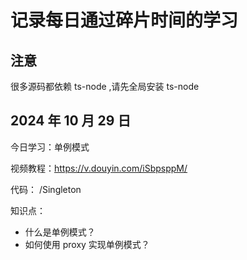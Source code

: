 # 记录每日通过碎片时间的学习

## 注意

很多源码都依赖 ts-node ,请先全局安装 ts-node

## 2024 年 10 月 29 日

今日学习：单例模式

视频教程：https://v.douyin.com/iSbpsppM/

代码： /Singleton

知识点：

- 什么是单例模式？
- 如何使用 proxy 实现单例模式？
